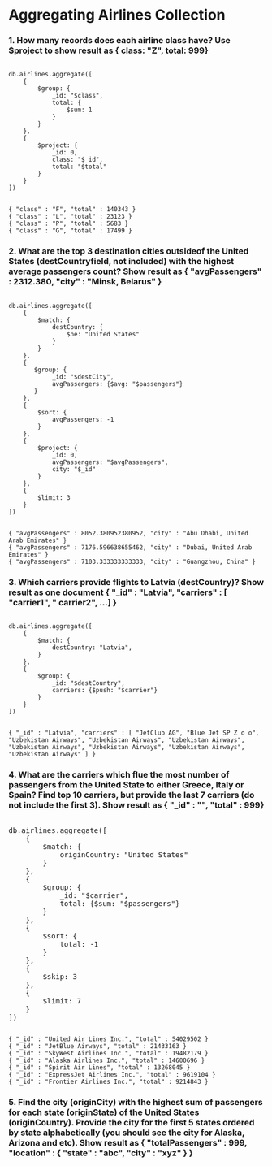 # Aggregating Airlines Collection 

### 1. How many records does each airline class have? Use $project to show result as { class: "Z", total: 999}

<pre><code>
db.airlines.aggregate([
    {
        $group: {
            _id: "$class",
            total: {
                $sum: 1
            }
        }
    },
    {
        $project: {
            _id: 0,
            class: "$_id",
            total: "$total"
        }
    }
])
</code></pre>

<pre><code>
{ "class" : "F", "total" : 140343 }
{ "class" : "L", "total" : 23123 }
{ "class" : "P", "total" : 5683 }
{ "class" : "G", "total" : 17499 }
</code></pre>

### 2. What are the top 3 destination cities outsideof the United States (destCountryfield, not included) with the highest average passengers count? Show result as { "avgPassengers" : 2312.380, "city" : "Minsk, Belarus" }

<pre><code>
db.airlines.aggregate([
    {
        $match: {
            destCountry: {
                $ne: "United States"
            }
        }
    },
    {
       $group: {
            _id: "$destCity",
            avgPassengers: {$avg: "$passengers"}
       }
    },
    {
        $sort: {
            avgPassengers: -1
        }
    },
    {
        $project: {
            _id: 0,
            avgPassengers: "$avgPassengers",
            city: "$_id"
        }
    },
    {
        $limit: 3
    }
])
</code></pre>
<pre><code>
{ "avgPassengers" : 8052.380952380952, "city" : "Abu Dhabi, United Arab Emirates" }
{ "avgPassengers" : 7176.596638655462, "city" : "Dubai, United Arab Emirates" }
{ "avgPassengers" : 7103.333333333333, "city" : "Guangzhou, China" }
</code></pre>

### 3. Which carriers provide flights to Latvia (destCountry)? Show result as one document { "_id" : "Latvia", "carriers" : [ "carrier1", " carrier2", ...] }

<pre><code>
db.airlines.aggregate([
    {
        $match: {
            destCountry: "Latvia", 
        }
    },
    {
        $group: {
            _id: "$destCountry",
            carriers: {$push: "$carrier"}
        }
    }
])
</code></pre>
<pre><code>
{ "_id" : "Latvia", "carriers" : [ "JetClub AG", "Blue Jet SP Z o o", "Uzbekistan Airways", "Uzbekistan Airways", "Uzbekistan Airways", "Uzbekistan Airways", "Uzbekistan Airways", "Uzbekistan Airways", "Uzbekistan Airways" ] }
</code></pre>

### 4. What are the carriers which flue the most number of passengers from the United State to either Greece, Italy or Spain? Find top 10 carriers, but provide the last 7 carriers (do not include the first 3). Show result as { "_id" : "<carrier>", "total" : 999}
<pre></code>
db.airlines.aggregate([
    {
        $match: {
            originCountry: "United States"
        }
    },
    {
        $group: {
            _id: "$carrier",
            total: {$sum: "$passengers"}
        }
    },
    {
        $sort: {
            total: -1
        }
    },
    {
        $skip: 3
    },
    {
        $limit: 7
    }
])
</code></pre>
<pre><code>
{ "_id" : "United Air Lines Inc.", "total" : 54029502 }
{ "_id" : "JetBlue Airways", "total" : 21433163 }
{ "_id" : "SkyWest Airlines Inc.", "total" : 19482179 }
{ "_id" : "Alaska Airlines Inc.", "total" : 14600696 }
{ "_id" : "Spirit Air Lines", "total" : 13268045 }
{ "_id" : "ExpressJet Airlines Inc.", "total" : 9619104 }
{ "_id" : "Frontier Airlines Inc.", "total" : 9214843 }
</code></pre>

### 5. Find the city (originCity) with the highest sum of passengers for each state (originState) of the United States (originCountry). Provide the city for the first 5 states ordered by state alphabetically (you should see the city for Alaska, Arizona and etc). Show result as { "totalPassengers" : 999, "location" : { "state" : "abc", "city" : "xyz" } }
